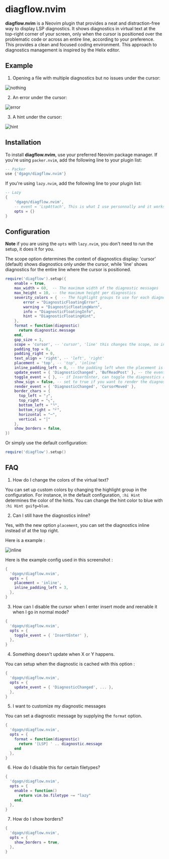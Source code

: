 # diagflow.nvim

**diagflow.nvim** is a Neovim plugin that provides a neat and distraction-free way to display LSP diagnostics. It shows diagnostics in virtual text at the top-right corner of your screen, only when the cursor is positioned over the problematic code or across an entire line, according to your preference. This provides a clean and focused coding environment. This approach to diagnostics management is inspired by the Helix editor.

## Example

1. Opening a file with multiple diagnostics but no issues under the cursor:

![nothing](https://github.com/dgagn/diagflow.nvim/assets/21992952/ecea3484-7418-491c-a59b-2aa933313530)

2. An error under the cursor:

![error](https://github.com/dgagn/diagflow.nvim/assets/21992952/b273537f-6600-41fb-a1a8-45a44b723af3)

3. A hint under the cursor:

![hint](https://github.com/dgagn/diagflow.nvim/assets/21992952/fb1a0bc3-acd7-4699-805e-1935dbcced41)

## Installation

To install **diagflow.nvim**, use your preferred Neovim package manager. If you're using `packer.nvim`, add the following line to your plugin list:

```lua
-- Packer
use {'dgagn/diagflow.nvim'}
```

If you're using `lazy.nvim`, add the following line to your plugin list:

```lua
-- Lazy
{
    'dgagn/diagflow.nvim',
    -- event = 'LspAttach', This is what I use personnally and it works great
    opts = {}
}
```

## Configuration

**Note** if you are using the `opts` with `lazy.nvim`, you don't need to run the setup, it does it for you.

The scope option determines the context of diagnostics display: 'cursor' (default) shows diagnostics only under the cursor, while 'line' shows diagnostics for the entire line where the cursor is positioned.

```lua
require('diagflow').setup({
    enable = true,
    max_width = 60,  -- The maximum width of the diagnostic messages
    max_height = 10, -- the maximum height per diagnostics
    severity_colors = {  -- The highlight groups to use for each diagnostic severity level
        error = "DiagnosticFloatingError",
        warning = "DiagnosticFloatingWarn",
        info = "DiagnosticFloatingInfo",
        hint = "DiagnosticFloatingHint",
    },
    format = function(diagnostic)
      return diagnostic.message
    end,
    gap_size = 1,
    scope = 'cursor', -- 'cursor', 'line' this changes the scope, so instead of showing errors under the cursor, it shows errors on the entire line.
    padding_top = 0,
    padding_right = 0,
    text_align = 'right', -- 'left', 'right'
    placement = 'top', -- 'top', 'inline'
    inline_padding_left = 0, -- the padding left when the placement is inline
    update_event = { 'DiagnosticChanged', 'BufReadPost' }, -- the event that updates the diagnostics cache
    toggle_event = { }, -- if InsertEnter, can toggle the diagnostics on inserts
    show_sign = false, -- set to true if you want to render the diagnostic sign before the diagnostic message
    render_event = { 'DiagnosticChanged', 'CursorMoved' },
    border_chars = {
      top_left = "┌",
      top_right = "┐",
      bottom_left = "└",
      bottom_right = "┘",
      horizontal = "─",
      vertical = "│"
    },
    show_borders = false,
})
```

Or simply use the default configuration:

```lua
require('diagflow').setup()
```

## FAQ

1. How do I change the colors of the virtual text?

You can set up custom colors by changing the highlight group in the configuration. For instance, in the default configuration, `:hi Hint` determines the color of the hints. You can change the hint color to blue with `:hi Hint guifg=blue`.

2. Can I still have the diagnostics inline?

Yes, with the new option `placement`, you can set the diagnostics inline instead of at
the top right.

Here is a example :

![inline](https://github.com/dgagn/diagflow.nvim/assets/21992952/18943ad2-707d-4a10-b83e-e52460a6766a)

Here is the example config used in this screenshot :

```lua
{
  'dgagn/diagflow.nvim',
  opts = {
    placement = 'inline',
    inline_padding_left = 3,
  },
}
```

3. How can I disable the cursor when I enter insert mode and reenable it when I go in normal mode?

```lua
{
  'dgagn/diagflow.nvim',
  opts = {
    toggle_event = { 'InsertEnter' },
  },
}
```

4. Something doesn't update when X or Y happens.

You can setup when the diagnostic is cached with this option :

```lua
{
  'dgagn/diagflow.nvim',
  opts = {
    update_event = { 'DiagnosticChanged', ... },
  },
}
```

5. I want to customize my diagnostic messages

You can set a diagnostic message by supplying the `format` option.

```lua
{
  'dgagn/diagflow.nvim',
  opts = {
    format = function(diagnostic)
      return '[LSP] ' .. diagnostic.message
    end
  },
}
```

6. How do I disable this for certain filetypes?

```lua
{
  'dgagn/diagflow.nvim',
  opts = {
    enable = function()
      return vim.bo.filetype ~= "lazy"
    end,
  },
}
```

7. How do I show borders?

```lua
{
  'dgagn/diagflow.nvim',
  opts = {
    show_borders = true,
  },
}
```

<!-- vim: set ft=markdown: -->